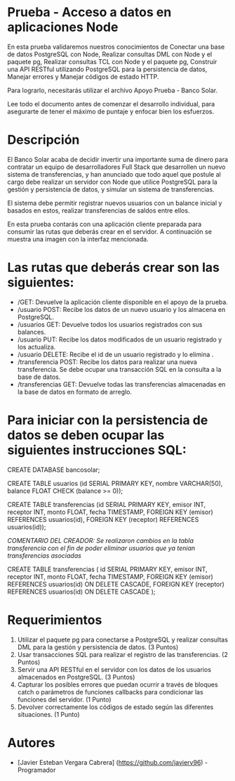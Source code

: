 # Prueba - Acceso a datos en aplicaciones Node

En esta prueba validaremos nuestros conocimientos de Conectar una base de datos PostgreSQL con Node, Realizar consultas DML con Node y el paquete pg, Realizar consultas TCL con Node y el paquete pg, Construir una API RESTful utilizando PostgreSQL para la persistencia de datos, Manejar errores y Manejar códigos de estado HTTP.

Para lograrlo, necesitarás utilizar el archivo Apoyo Prueba - Banco Solar.

Lee todo el documento antes de comenzar el desarrollo individual, para asegurarte de tener el máximo de puntaje y enfocar bien los esfuerzos.

# Descripción

El Banco Solar acaba de decidir invertir una importante suma de dinero para contratar un equipo de desarrolladores Full Stack que desarrollen un nuevo sistema de transferencias, y han anunciado que todo aquel que postule al cargo debe realizar un servidor con Node que utilice PostgreSQL para la gestión y persistencia de datos, y simular un sistema de transferencias.

El sistema debe permitir registrar nuevos usuarios con un balance inicial y basados en estos, realizar transferencias de saldos entre ellos.

En esta prueba contarás con una aplicación cliente preparada para consumir las rutas que deberás crear en el servidor. A continuación se muestra una imagen con la interfaz mencionada.

# Las rutas que deberás crear son las siguientes:

- /GET: Devuelve la aplicación cliente disponible en el apoyo de la prueba.
- /usuario POST: Recibe los datos de un nuevo usuario y los almacena en PostgreSQL.
- /usuarios GET: Devuelve todos los usuarios registrados con sus balances.
- /usuario PUT: Recibe los datos modificados de un usuario registrado y los actualiza.
- /usuario DELETE: Recibe el id de un usuario registrado y lo elimina .
- /transferencia POST: Recibe los datos para realizar una nueva transferencia. Se debe ocupar una transacción SQL en la consulta a la base de datos.
- /transferencias GET: Devuelve todas las transferencias almacenadas en la base de datos en formato de arreglo.

# Para iniciar con la persistencia de datos se deben ocupar las siguientes instrucciones SQL:

CREATE DATABASE bancosolar;

CREATE TABLE usuarios (id SERIAL PRIMARY KEY, nombre VARCHAR(50), balance FLOAT CHECK (balance >= 0));

CREATE TABLE transferencias (id SERIAL PRIMARY KEY, emisor INT, receptor INT, monto FLOAT, fecha TIMESTAMP, FOREIGN KEY (emisor) REFERENCES usuarios(id), FOREIGN KEY (receptor) REFERENCES usuarios(id));

*COMENTARIO DEL CREADOR: Se realizaron cambios en la tabla transferencia con el fin de poder eliminar usuarios que ya tenian transferencias asociadas*

CREATE TABLE transferencias (
    id SERIAL PRIMARY KEY, 
    emisor INT, 
    receptor INT, 
    monto FLOAT, 
    fecha TIMESTAMP, 
    FOREIGN KEY (emisor) REFERENCES usuarios(id) ON DELETE CASCADE, 
    FOREIGN KEY (receptor) REFERENCES usuarios(id) ON DELETE CASCADE
);

# Requerimientos
1. Utilizar el paquete pg para conectarse a PostgreSQL y realizar consultas DML para la gestión y persistencia de datos. (3 Puntos)
2. Usar transacciones SQL para realizar el registro de las transferencias. (2 Puntos)
3. Servir una API RESTful en el servidor con los datos de los usuarios almacenados en PostgreSQL. (3 Puntos)
4. Capturar los posibles errores que puedan ocurrir a través de bloques catch o parámetros de funciones callbacks para condicionar las funciones del servidor. (1 Punto)
5. Devolver correctamente los códigos de estado según las diferentes situaciones. (1 Punto)

# Autores

- [Javier Esteban Vergara Cabrera] (https://github.com/javierv96) - Programador